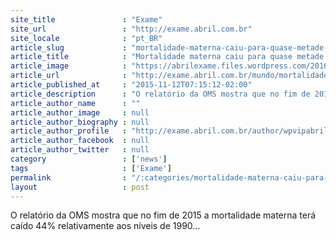 ```yaml
---
site_title               : "Exame"
site_url                 : "http://exame.abril.com.br"
site_locale              : "pt_BR"
article_slug             : "mortalidade-materna-caiu-para-quase-metade-em-25-anos"
article_title            : "Mortalidade materna caiu para quase metade em 25 anos"
article_image            : "https://abrilexame.files.wordpress.com/2016/09/size_960_16_9_size_810_16_9_silhoueta-de-mulher-gravida4.jpg?quality=70&strip=all&w=960"
article_url              : "http://exame.abril.com.br/mundo/mortalidade-materna-caiu-para-quase-metade-em-25-anos/"
article_published_at     : "2015-11-12T07:15:12-02:00"
article_description      : "O relatório da OMS mostra que no fim de 2015 a mortalidade materna terá caído 44% relativamente aos níveis de 1990..."
article_author_name      : ""
article_author_image     : null
article_author_biography : null
article_author_profile   : "http://exame.abril.com.br/author/wpvipabril/"
article_author_facebook  : null
article_author_twitter   : null
category                 : ['news']
tags                     : ['Exame']
permalink                : "/:categories/mortalidade-materna-caiu-para-quase-metade-em-25-anos/"
layout                   : post
---
```


O relatório da OMS mostra que no fim de 2015 a mortalidade materna terá caído 44% relativamente aos níveis de 1990...
